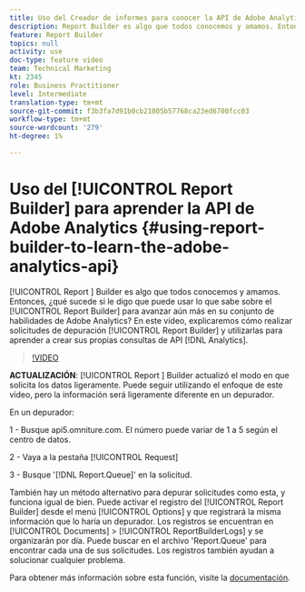 ```yaml
---
title: Uso del Creador de informes para conocer la API de Adobe Analytics
description: Report Builder es algo que todos conocemos y amamos. Entonces, ¿qué sucede si le digo que puede usar lo que sabe sobre Report Builder para avanzar aún más en su conjunto de habilidades de Adobe Analytics? En este vídeo, explicaremos cómo realizar la depuración de las solicitudes de Report Builder y utilizarlas para aprender a crear sus propias consultas de API de Analytics.
feature: Report Builder
topics: null
activity: use
doc-type: feature video
team: Technical Marketing
kt: 2345
role: Business Practitioner
level: Intermediate
translation-type: tm+mt
source-git-commit: f3b3fa7d91b0cb21005b57768ca23ed6700fcc03
workflow-type: tm+mt
source-wordcount: '279'
ht-degree: 1%

---
```



# Uso del [!UICONTROL Report Builder] para aprender la API de Adobe Analytics {#using-report-builder-to-learn-the-adobe-analytics-api}

[!UICONTROL Report ] Builder es algo que todos conocemos y amamos. Entonces, ¿qué sucede si le digo que puede usar lo que sabe sobre el [!UICONTROL Report Builder] para avanzar aún más en su conjunto de habilidades de Adobe Analytics? En este vídeo, explicaremos cómo realizar solicitudes de depuración [!UICONTROL Report Builder] y utilizarlas para aprender a crear sus propias consultas de API [!DNL Analytics].

>[!VIDEO](https://video.tv.adobe.com/v/25442/?quality=12)

**ACTUALIZACIÓN**:  [!UICONTROL Report ] Builder actualizó el modo en que solicita los datos ligeramente. Puede seguir utilizando el enfoque de este vídeo, pero la información será ligeramente diferente en un depurador.

En un depurador:

1 - Busque api5.omniture.com. El número puede variar de 1 a 5 según el centro de datos.

2 - Vaya a la pestaña [!UICONTROL Request]

3 - Busque &#39;[!DNL Report.Queue]&#39; en la solicitud.

También hay un método alternativo para depurar solicitudes como esta, y funciona igual de bien. Puede activar el registro del [!UICONTROL Report Builder] desde el menú [!UICONTROL Options] y que registrará la misma información que lo haría un depurador. Los registros se encuentran en [!UICONTROL Documents] > [!UICONTROL ReportBuilderLogs] y se organizarán por día. Puede buscar en el archivo &#39;Report.Queue&#39; para encontrar cada una de sus solicitudes. Los registros también ayudan a solucionar cualquier problema.

Para obtener más información sobre esta función, visite la [documentación](https://www.adobe.io/).

